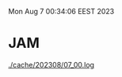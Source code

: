 Mon Aug  7 00:34:06 EEST 2023
# JAM
<a href='./cache/202308/07_00.log'>./cache/202308/07_00.log</a>
